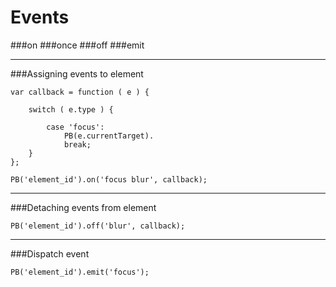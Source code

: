 # Events

###on
###once
###off
###emit

***

###Assigning events to element

	var callback = function ( e ) {
		
		switch ( e.type ) {
			
			case 'focus':
				PB(e.currentTarget).
				break;
		}
	};
	
	PB('element_id').on('focus blur', callback);

***

###Detaching events from element

	PB('element_id').off('blur', callback);

***

###Dispatch event

	PB('element_id').emit('focus');

